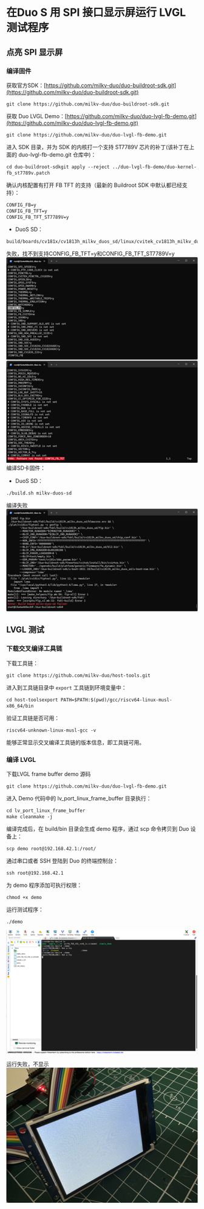 # 在Duo S 用 SPI 接口显示屏运行 LVGL 测试程序
## 点亮 SPI 显示屏[​](https://milkv.io/zh/docs/duo/resources/spilvgl#%E7%82%B9%E4%BA%AE-spi-%E6%98%BE%E7%A4%BA%E5%B1%8F "点亮 SPI 显示屏的直接链接")

### 编译固件[​](https://milkv.io/zh/docs/duo/resources/spilvgl#%E7%BC%96%E8%AF%91%E5%9B%BA%E4%BB%B6 "编译固件的直接链接")

获取官方SDK：[https://github.com/milkv-duo/duo-buildroot-sdk.git](https://github.com/milkv-duo/duo-buildroot-sdk.git)

```
git clone https://github.com/milkv-duo/duo-buildroot-sdk.git
```

获取 Duo LVGL Demo：[https://github.com/milkv-duo/duo-lvgl-fb-demo.git](https://github.com/milkv-duo/duo-lvgl-fb-demo.git)

```
git clone https://github.com/milkv-duo/duo-lvgl-fb-demo.git
```

进入 SDK 目录，并为 SDK 的内核打一个支持 ST7789V 芯片的补丁(该补丁在上面的 duo-lvgl-fb-demo.git 仓库中)：

```
cd duo-buildroot-sdkgit apply --reject ../duo-lvgl-fb-demo/duo-kernel-fb_st7789v.patch
```

确认内核配置有打开 FB TFT 的支持（最新的 Buildroot SDK 中默认都已经支持）：

```
CONFIG_FB=y
CONFIG_FB_TFT=y
CONFIG_FB_TFT_ST7789V=y
```

- DuoS SD：

```
build/boards/cv181x/cv1813h_milkv_duos_sd/linux/cvitek_cv1813h_milkv_duos_sd_defconfig
```

失败，找不到支持CONFIG_FB_TFT=y和CONFIG_FB_TFT_ST7789V=y
![](../../images/spi2.png)
![](../../images/spi3.png)
编译SD卡固件：

- DuoS SD：

```
./build.sh milkv-duos-sd
```
编译失败
![](../../images/spi1.png)
## LVGL 测试

### 下载交叉编译工具链

下载工具链：

```
git clone https://github.com/milkv-duo/host-tools.git
```


进入到工具链目录中 `export` 工具链到环境变量中：

```
cd host-toolsexport PATH=$PATH:$(pwd)/gcc/riscv64-linux-musl-x86_64/bin
```

验证工具链是否可用：

```
riscv64-unknown-linux-musl-gcc -v
```

能够正常显示交叉编译工具链的版本信息，即工具链可用。

### 编译 LVGL

下载LVGL frame buffer demo 源码
```
git clone https://github.com/milkv-duo/duo-lvgl-fb-demo.git
```

进入 Demo 代码中的 lv_port_linux_frame_buffer 目录执行：

```
cd lv_port_linux_frame_buffer
make cleanmake -j
```

编译完成后，在 build/bin 目录会生成 demo 程序，通过 scp 命令拷贝到 Duo 设备上：

```
scp demo root@192.168.42.1:/root/
```

通过串口或者 SSH 登陆到 Duo 的终端控制台：

```
ssh root@192.168.42.1
```

为 demo 程序添加可执行权限：

```
chmod +x demo
```

运行测试程序：

```
./demo
```

![](../../images/spi5.png)

运行失败，不显示
![](../../images/spi4.png)
